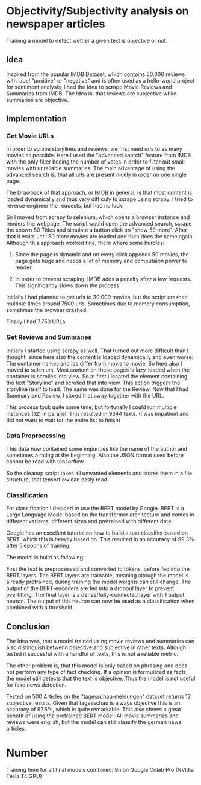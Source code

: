 # Objectivity/Subjectivity analysis on newspaper articles

Training a model to detect wether a given text is objective or not.

## Idea

Inspired from the popular IMDB Dataset, which contains 50.000 reviews with label "positive" or "negative" and is often used as a hello-world project for sentiment analysis, I had the Idea to scrape Movie Reviews and Summaries from IMDB.
The Idea is, that reviews are subjective while summaries are objective.

## Implementation

### Get Movie URLs

In order to scrape storylines and reviews, we first need urls to as many movies as possible.
Here I used the "advanced search" feature from IMDB with the only filter beeing the number of votes in order to filter out small movies with unreliable summaries. The main advantage of using the advanced search is, that all urls are present nicely in order on one single page.

The Drawback of that approach, or IMDB in general, is that most content is loaded dynamically and thus very difficuly to scrape using scrapy. I tried to reverse engineer the requests, but had no luck.

So I moved from scrapy to selenium, which opens a browser instance and renders the webpage. The script would open the advanced search, scrape the shown 50 Titles and simulate a button click on "show 50 more". After that it waits until 50 more movies are loaded and then does the same again. Although this approach worked fine, there where some hurdles:

1. Since the page is dynamic and on every click appends 50 movies, the page gets huge and needs a lot of memory and computaion power to render

2. In order to prevent scraping, IMDB adds a penalty after a few requests. This significantly slows down the process

Initially I had planned to get urls to 30.000 movies, but the script crashed multiple times around 7500 urls. Sometimes due to memory consumption, sometimes the browser crashed.

Finally I had 7.750 URLs

### Get Reviews and Summaries

Initially I started using scrapy as well. That turned out more difficult than I thought, since here also the content is loaded dynamically and even worse: The container names and ids differ from movie to movie. So here also I moved to selenium. Most content on these pages is lazy-loaded when the container is scrolles into view.
So at first I located the element containing the text "Storyline" and scrolled that into view. This action triggers the storyline itself to load. The same was done for the Review. Now that I had Summary and Review, I stored that away together with the URL.

This process took quite some time, but fortunally I could run multiple instances (12) in parallel. This resulted in 9344 texts. (I was impatient and did not want to wait for the entire list to finish)

### Data Preprocessing

This data now contained some impurities like the name of the author and sometimes a rating at the beginning.
Also the JSON format used before cannot be read with tensorflow.

So the cleanup script takes all unwanted elements and stores them in a file structure, that tensorflow can easly read.

### Classification

For classification I decided to use the BERT model by Google.
BERT is a Large Language Model based on the transformer architecture and comes in different variants, different sizes and pretrained with different data.

Google has an excellent tutorial on how to build a taxt classifier based on BERT, which this is heavily based on.
This resulted in an accuracy of 99.3% after 5 epochs of training.

The model is build as following:

First the text is preprocessed and converted to tokens, before fed into the BERT layers.
The BERT layers are trainable, meaning altough the model is already pretrained, during training the model weights can still change.
The output of the BERT-encoders are fed into a dropout layer to prevent overfitting.
The final layer is a dense/fully-connected layer with 1 output neuron.
The output of this neuron can now be used as a classification when combined with a threshold.

## Conclusion

The Idea was, that a model trained using movie reviews and summaries can also distinguish betwenn objective and subjective in other texts. Altough I tested it succesful with a handful of texts, this is not a reliable metric.

The other problem is, that this model is only based on phrasing and does not perform any type of fact checking.
If a opinion is formulated as facts, the model still detects that the text is objective.
Thus the model is not useful for fake news detection.

Tested on 500 Articles on the "tagesschau-meldungen" dataset returns 12 subjective results.
Given that tagesschau is always objective this is an accuracy of 97.6%, which is quite remarkable.
This also shows a great benefit of using the pretrained BERT model: All movie summaries and reviews were english, but the model can still classify the german news articles.

# Number

Training time for all final models combined: 9h on Google Colab Pro (NVidia Tesla T4 GPU)
